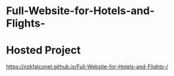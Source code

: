# Full-Website-for-Hotels-and-Flights-

# Hosted Project
https://nzkfalconet.github.io/Full-Website-for-Hotels-and-Flights-/
